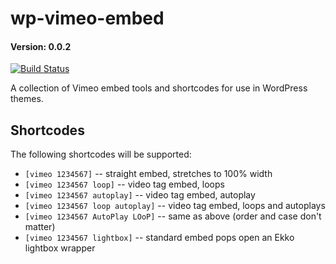 # wp-vimeo-embed
#### Version: 0.0.2

[![Build Status](https://travis-ci.org/ideasonpurpose/wp-vimeo-embed.svg?branch=master)](https://travis-ci.org/ideasonpurpose/wp-vimeo-embed)

A collection of Vimeo embed tools and shortcodes for use in WordPress themes.

## Shortcodes
The following shortcodes will be supported:

 * `[vimeo 1234567]`   -- straight embed, stretches to 100% width
 * `[vimeo 1234567 loop]` -- video tag embed, loops
 * `[vimeo 1234567 autoplay]` -- video tag embed, autoplay
 * `[vimeo 1234567 loop autoplay]` -- video tag embed, loops and autoplays
 * `[vimeo 1234567 AutoPlay LOoP]` -- same as above (order and case don't matter)
 * `[vimeo 1234567 lightbox]` -- standard embed pops open an Ekko lightbox wrapper

